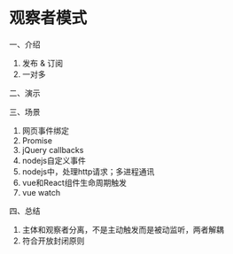 # 观察者模式

一、介绍

1. 发布 & 订阅
2. 一对多

二、演示

三、场景

1. 网页事件绑定
2. Promise
3. jQuery callbacks
4. nodejs自定义事件
5. nodejs中，处理http请求；多进程通讯
6. vue和React组件生命周期触发
7. vue watch

四、总结

1. 主体和观察者分离，不是主动触发而是被动监听，两者解耦
2. 符合开放封闭原则
